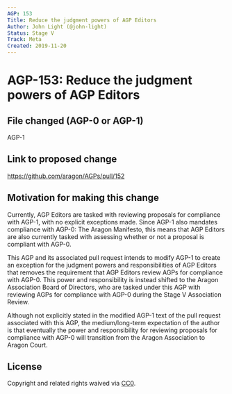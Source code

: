 ```yaml
---
AGP: 153
Title: Reduce the judgment powers of AGP Editors
Author: John Light (@john-light)
Status: Stage V
Track: Meta
Created: 2019-11-20
---
```


# AGP-153: Reduce the judgment powers of AGP Editors

## File changed (AGP-0 or AGP-1)

AGP-1

## Link to proposed change

https://github.com/aragon/AGPs/pull/152

## Motivation for making this change

Currently, AGP Editors are tasked with reviewing proposals for compliance with AGP-1, with no explicit exceptions made. Since AGP-1 also mandates compliance with AGP-0: The Aragon Manifesto, this means that AGP Editors are also currently tasked with assessing whether or not a proposal is compliant with AGP-0.

This AGP and its associated pull request intends to modify AGP-1 to create an exception for the judgment powers and responsibilities of AGP Editors that removes the requirement that AGP Editors review AGPs for compliance with AGP-0. This power and responsibility is instead shifted to the Aragon Association Board of Directors, who are tasked under this AGP with reviewing AGPs for compliance with AGP-0 during the Stage V Association Review.

Although not explicitly stated in the modified AGP-1 text of the pull request associated with this AGP, the medium/long-term expectation of the author is that eventually the power and responsibility for reviewing proposals for compliance with AGP-0 will transition from the Aragon Association to Aragon Court.


## License
Copyright and related rights waived via [CC0](https://creativecommons.org/publicdomain/zero/1.0/).
